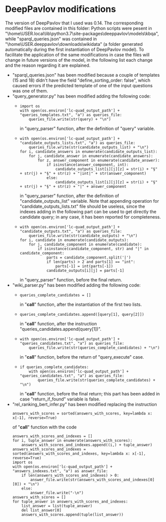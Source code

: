 # DeepPavlov modifications

The version of DeepPavlov that I used was 0.14. The corresponding modified files are contained in this folder: Python scripts were pesent in "\home\USER\.local\lib\python3.7\site-packages\deeppavlov\models\kbqa", while "sparql_queries.json" was contained in "\home\USER\.deeppavlov\downloads\wikidata" (a folder generated automatically during the first instantiation of DeepPavlov model). To facilitate the application of the same modifications in case the files will change in future versions of the model, in the following list each change and the reason regarding it are explained.

- "sparql_queries.json" has been modified because a couple of templates (15 and 18) didn't have the field "define_sorting_order: false", which caused errors if the predicted template of one of the input questions was one of them.
- "query_generator.py" has been modified adding the following code:
  - ```
    import os
    with open(os.environ['lc-quad_output_path'] + "queries_templates.txt", "a") as queries_file:
        queries_file.write(str(query) + "\n")
    ```
    in "query_parser" function, after the definition of "query" variable.
  - ```
    with open(os.environ['lc-quad_output_path'] + "candidate_outputs_lists.txt", "a") as queries_file:
        queries_file.write(str(candidate_outputs_list) + "\n")
    for i, candidate_answers in enumerate(candidate_outputs_list):
        for j, candidate_answer in enumerate(candidate_answers):
            for z, answer_component in enumerate(candidate_answer):
                if isinstance(answer_component, int):
                    candidate_outputs_list[i][j][z] = str(i) + "§" + str(j) + "§" + str(z) + "|int|" + str(answer_component)
                else:
                    candidate_outputs_list[i][j][z] = str(i) + "§" + str(j) + "§" + str(z) + "|" + answer_component
    ```
    in "query_parser" function, after the definition of "candidate_outputs_list" variable. Note that appending operation for "candidate_outputs_lists.txt" file should be useless, since the indexes adding in the following part can be used to get directly the candidate query; in any case, it has been reported for completeness.
  - ```
    with open(os.environ['lc-quad_output_path'] + "candidate_outputs.txt", "a") as queries_file:
        queries_file.write(str(candidate_outputs) + "\n")
    for i, candidate in enumerate(candidate_outputs):
        for j, candidate_component in enumerate(candidate):
            if isinstance(candidate_component, str) and "|" in candidate_component:
                parts = candidate_component.split('|')
                if len(parts) > 2 and parts[1] == "int":
                    parts[-1] = int(parts[-1])
                candidate_outputs[i][j] = parts[-1]
    ```
    in "query_parser" function, before the final return.
- "wiki_parser.py" has been modified adding the following code:
  - ```
    queries_complete_candidates = []
    ```
    in "__call__" function, after the instantiation of the first two lists.
  - ```
    queries_complete_candidates.append([query[1], query[2]])
    ```
    in "__call__" function, after the instruction "queries_candidates.append(query[1])".
  - ```
    with open(os.environ['lc-quad_output_path'] + "queries_candidates.txt", "a") as queries_file:
        queries_file.write(str(queries_complete_candidates) + "\n")
    ```
    in "__call__" function, before the return of "query_execute" case.
  - ```
    if queries_complete_candidates:
        with open(os.environ['lc-quad_output_path'] + "queries_candidates.txt", "a") as queries_file:
            queries_file.write(str(queries_complete_candidates) + "\n")
    ```
    in "__call__" function, before the final return; this part has been added in case "return_if_found" variable is false.
- "rel_ranking_bert_infer.py" has been modified replacing the instruction
  ```
  answers_with_scores = sorted(answers_with_scores, key=lambda x: x[-1], reverse=True)
  ```
  of "__call__" function with the code
  ```
  answers_with_scores_and_indexes = []
  for i, tuple_answer in enumerate(answers_with_scores):
      answers_with_scores_and_indexes.append((i,) + tuple_answer)
  answers_with_scores_and_indexes = sorted(answers_with_scores_and_indexes, key=lambda x: x[-1], reverse=True)
  import os
  with open(os.environ['lc-quad_output_path'] + "answers_indexes.txt", "a") as answer_file:
      if len(answers_with_scores_and_indexes) > 0:
          answer_file.write(str(answers_with_scores_and_indexes[0][0]) + "\n")
      else:
          answer_file.write("-\n")
  answers_with_scores = []
  for tuple_answer in answers_with_scores_and_indexes:
      list_answer = list(tuple_answer)
      del list_answer[0]
      answers_with_scores.append(tuple(list_answer))
  ```
